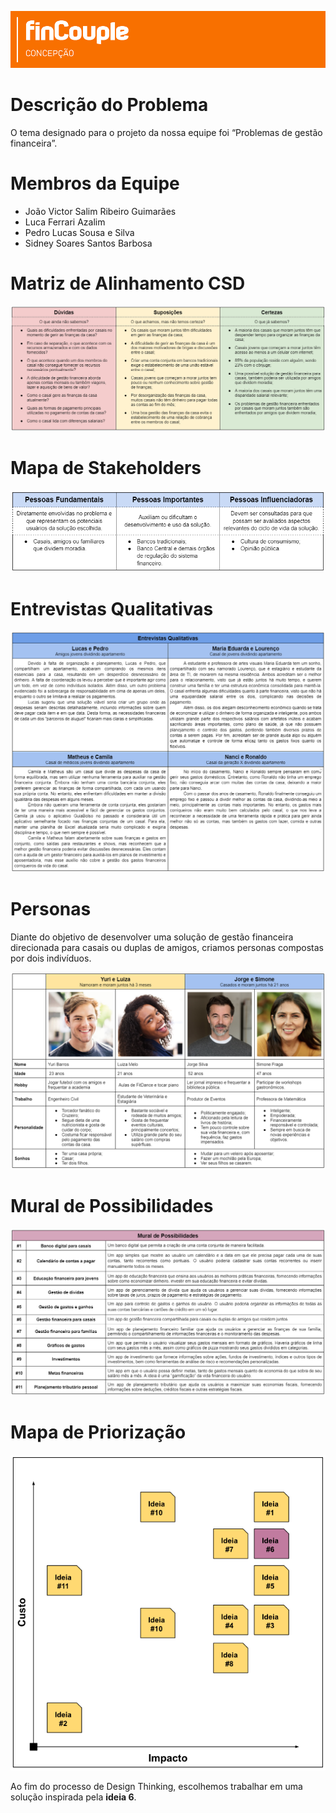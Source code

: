 ![image](imagens/header.png)

# Descrição do Problema
O tema designado para o projeto da nossa equipe foi “Problemas de gestão financeira”.

# Membros da Equipe
* João Victor Salim Ribeiro Guimarães
* Luca Ferrari Azalim
* Pedro Lucas Sousa e Silva
* Sidney Soares Santos Barbosa

# Matriz de Alinhamento CSD

![image](imagens/matriz-alinhamento-csd.png)

# Mapa de Stakeholders

<p align="center">
    <img src="imagens/mapa-stakeholders.png">
</p>

# Entrevistas Qualitativas

![image](imagens/entrevistas_qualitativas.png)

# Personas

Diante do objetivo de desenvolver uma solução de gestão financeira direcionada para casais ou duplas de amigos, criamos personas compostas por dois indivíduos.

![image](imagens/personas.png)

# Mural de Possibilidades

![image](imagens/mural_possibilidades.png)

# Mapa de Priorização

<p align="center">
    <img src="imagens/mapa_priorizacao.png">
</p>

Ao fim do processo de Design Thinking, escolhemos trabalhar em uma solução inspirada pela **ideia 6**.